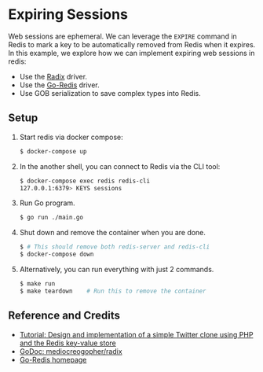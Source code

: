 # Expiring Sessions

Web sessions are ephemeral. We can leverage the `EXPIRE` command in Redis to mark a key to be automatically removed from Redis when it expires. In this example, we explore how we can implement expiring web sessions in redis:

* Use the [Radix](https://github.com/mediocregopher/radix) driver.
* Use the [Go-Redis](https://redis.uptrace.dev/) driver.
* Use GOB serialization to save complex types into Redis.

## Setup

1. Start redis via docker compose:

   ```bash
   $ docker-compose up
   ```

1. In the another shell, you can connect to Redis via the CLI tool:

   ```bash
   $ docker-compose exec redis redis-cli
   127.0.0.1:6379> KEYS sessions
   ```

1. Run Go program.

   ```bash
   $ go run ./main.go
   ```

1. Shut down and remove the container when you are done.

   ```bash
   $ # This should remove both redis-server and redis-cli
   $ docker-compose down
   ```

1. Alternatively, you can run everything with just 2 commands.

   ```bash
   $ make run
   $ make teardown    # Run this to remove the container
   ```

## Reference and Credits

* [Tutorial: Design and implementation of a simple Twitter clone using PHP and the Redis key-value store](https://redis.io/topics/twitter-clone)
* [GoDoc: mediocreogopher/radix](ttps://godoc.org/github.com/mediocregopher)
* [Go-Redis homepage](https://redis.uptrace.dev/)
